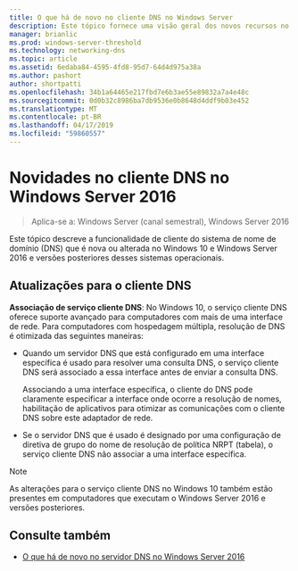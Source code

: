 ```yaml
---
title: O que há de novo no cliente DNS no Windows Server
description: Este tópico fornece uma visão geral dos novos recursos no cliente DNS no Windows Server e Windows 10
manager: brianlic
ms.prod: windows-server-threshold
ms.technology: networking-dns
ms.topic: article
ms.assetid: 6edaba84-4595-4fd8-95d7-64d4d975a38a
ms.author: pashort
author: shortpatti
ms.openlocfilehash: 34b1a64465e217fbd7e6b3ae55e89832a7a4e48c
ms.sourcegitcommit: 0d0b32c8986ba7db9536e0b8648d4ddf9b03e452
ms.translationtype: MT
ms.contentlocale: pt-BR
ms.lasthandoff: 04/17/2019
ms.locfileid: "59860557"
---
```

# <a name="whats-new-in-dns-client-in-windows-server-2016"></a>Novidades no cliente DNS no Windows Server 2016

>Aplica-se a: Windows Server (canal semestral), Windows Server 2016

Este tópico descreve a funcionalidade de cliente do sistema de nome de domínio (DNS) que é nova ou alterada no Windows 10 e Windows Server 2016 e versões posteriores desses sistemas operacionais.
  
## <a name="updates-to-dns-client"></a>Atualizações para o cliente DNS

**Associação de serviço cliente DNS**: No Windows 10, o serviço cliente DNS oferece suporte avançado para computadores com mais de uma interface de rede. Para computadores com hospedagem múltipla, resolução de DNS é otimizada das seguintes maneiras:  
  
-   Quando um servidor DNS que está configurado em uma interface específica é usado para resolver uma consulta DNS, o serviço cliente DNS será associado a essa interface antes de enviar a consulta DNS.  
  
    Associando a uma interface específica, o cliente do DNS pode claramente especificar a interface onde ocorre a resolução de nomes, habilitação de aplicativos para otimizar as comunicações com o cliente DNS sobre este adaptador de rede.  
  
-   Se o servidor DNS que é usado é designado por uma configuração de diretiva de grupo do nome de resolução de política NRPT (tabela), o serviço cliente DNS não associar a uma interface específica.  
  
> [!NOTE]  
> As alterações para o serviço cliente DNS no Windows 10 também estão presentes em computadores que executam o Windows Server 2016 e versões posteriores.  
  
## <a name="see-also"></a>Consulte também  
  
-   [O que há de novo no servidor DNS no Windows Server 2016](What-s-New-in-DNS-Server.md)  
  

